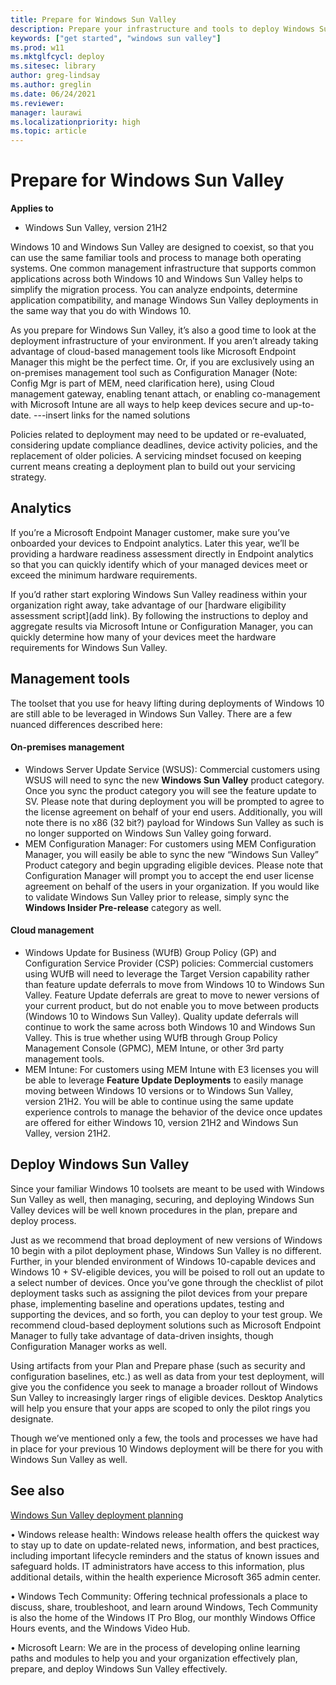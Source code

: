 ```yaml
---
title: Prepare for Windows Sun Valley
description: Prepare your infrastructure and tools to deploy Windows Sun Valley, IT Pro content.
keywords: ["get started", "windows sun valley"]
ms.prod: w11
ms.mktglfcycl: deploy
ms.sitesec: library
author: greg-lindsay
ms.author: greglin
ms.date: 06/24/2021
ms.reviewer: 
manager: laurawi
ms.localizationpriority: high
ms.topic: article
---
```


# Prepare for Windows Sun Valley

**Applies to**

-   Windows Sun Valley, version 21H2

Windows 10 and Windows Sun Valley are designed to coexist, so that you can use the same familiar tools and process to manage both operating systems. One common management infrastructure that supports common applications across both Windows 10 and Windows Sun Valley helps to simplify the migration process. You can analyze endpoints, determine application compatibility, and manage Windows Sun Valley deployments in the same way that you do with Windows 10.

As you prepare for Windows Sun Valley, it’s also a good time to look at the deployment infrastructure of your environment. If you aren’t already taking advantage of cloud-based management tools like Microsoft Endpoint Manager this might be the perfect time. Or, if you are exclusively using an on-premises management tool such as Configuration Manager (Note: Config Mgr is part of MEM, need clarification here), using Cloud management gateway, enabling tenant attach, or enabling co-management with Microsoft Intune are all ways to help keep devices secure and up-to-date. ---insert links for the named solutions

Policies related to deployment may need to be updated or re-evaluated, considering update compliance deadlines, device activity policies, and the replacement of older policies. A servicing mindset focused on keeping current means creating a deployment plan to build out your servicing strategy.

## Analytics

If you’re a Microsoft Endpoint Manager customer, make sure you’ve onboarded your devices to Endpoint analytics. Later this year, we’ll be providing a hardware readiness assessment directly in Endpoint analytics so that you can quickly identify which of your managed devices meet or exceed the minimum hardware requirements.

If you’d rather start exploring Windows Sun Valley readiness within your organization right away, take advantage of our [hardware eligibility assessment script](add link). By following the instructions to deploy and aggregate results via Microsoft Intune or Configuration Manager, you can quickly determine how many of your devices meet the hardware requirements for Windows Sun Valley.

## Management tools

The toolset that you use for heavy lifting during deployments of Windows 10 are still able to be leveraged in Windows Sun Valley. There are a few nuanced differences described here:

####	On-premises management 

- Windows Server Update Service (WSUS): Commercial customers using WSUS will need to sync the new **Windows Sun Valley** product category. Once you sync the product category you will see the feature update to SV. Please note that during deployment you will be prompted to agree to the license agreement on behalf of your end users. Additionally, you will note there is no x86 (32 bit?) payload for Windows Sun Valley as such is no longer supported on Windows Sun Valley going forward.
- MEM Configuration Manager: For customers using MEM Configuration Manager, you will easily be able to sync the new “Windows Sun Valley” Product category and begin upgrading eligible devices. Please note that Configuration Manager will prompt you to accept the end user license agreement on behalf of the users in your organization. If you would like to validate Windows Sun Valley prior to release, simply sync the **Windows Insider Pre-release** category as well.  

#### Cloud management

- Windows Update for Business (WUfB) Group Policy (GP) and Configuration Service Provider (CSP) policies: Commercial customers using WUfB  will need to leverage the Target Version capability rather than feature update deferrals to move from Windows 10 to Windows Sun Valley. Feature Update deferrals are great to move to newer versions of your current product, but do not enable you to move between products (Windows 10 to Windows Sun Valley). Quality update deferrals will continue to work the same across both Windows 10 and Windows Sun Valley. This is true whether using WUfB through Group Policy Management Console (GPMC), MEM Intune, or other 3rd party management tools. 
- MEM Intune: For customers using MEM Intune with E3 licenses you will be able to leverage **Feature Update Deployments** to easily manage moving between Windows 10 versions or to Windows Sun Valley, version 21H2. You will be able to continue using the same update experience controls to manage the behavior of the device once updates are offered for either Windows 10, version 21H2 and Windows Sun Valley, version 21H2.

## Deploy Windows Sun Valley

Since your familiar Windows 10 toolsets are meant to be used with Windows Sun Valley as well, then managing, securing, and deploying Windows Sun Valley devices will be well known procedures in the plan, prepare and deploy process.

Just as we recommend that broad deployment of new versions of Windows 10 begin with a pilot deployment phase, Windows Sun Valley is no different. Further, in your blended environment of Windows 10-capable devices and Windows 10 + SV-eligible devices, you will be poised to roll out an update to a select number of devices. Once you’ve gone through the checklist of pilot deployment tasks such as assigning the pilot devices from your prepare phase, implementing baseline and operations updates, testing and supporting the devices, and so forth, you can deploy to your test group.  We recommend cloud-based deployment solutions such as Microsoft Endpoint Manager to fully take advantage of data-driven insights, though Configuration Manager works as well.

Using artifacts from your Plan and Prepare phase (such as security and configuration baselines, etc.) as well as data from your test deployment, will give you the confidence you seek to manage a broader rollout of Windows Sun Valley to increasingly larger rings of eligible devices. Desktop Analytics will help you ensure that your apps are scoped to only the pilot rings you designate. 

Though we’ve mentioned only a few, the tools and processes we have had in place for your previous 10 Windows deployment will be there for you with Windows Sun Valley as well.

## See also

[Windows Sun Valley deployment planning](windows-sv-plan.md)

•	Windows release health: Windows release health offers the quickest way to stay up to date on update-related news, information, and best practices, including important lifecycle reminders and the status of known issues and safeguard holds. IT administrators have access to this information, plus additional details, within the health experience Microsoft 365 admin center. 

•	Windows Tech Community: Offering technical professionals a place to discuss, share, troubleshoot, and learn around Windows, Tech Community is also the home of the Windows IT Pro Blog, our monthly Windows Office Hours events, and the Windows Video Hub.

•	Microsoft Learn: We are in the process of developing online learning paths and modules to help you and your organization effectively plan, prepare, and deploy Windows Sun Valley effectively. 
